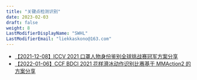 ```yaml
---
title: "关键点检测识别"
date: 2023-02-03
draft: false
weight: 8
LastModifierDisplayName: "SWHL"
LastModifierEmail: "liekkaskono@163.com"
---
```

 
- [【2021-12-08】ICCV 2021 口罩人物身份鉴别全球挑战赛冠军方案分享](https://mp.weixin.qq.com/s/cmP-jJLbCTw-sIUQnZxmKw)
- [【2022-01-06】CCF BDCI 2021 花样滑冰动作识别比赛基于 MMAction2 的方案分享](https://zhuanlan.zhihu.com/p/439870162)
